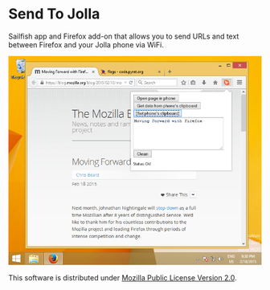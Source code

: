 # Send To Jolla

Sailfish app and Firefox add-on that allows you to send
URLs and text between Firefox and your Jolla phone via WiFi.

![Send To Jolla add-on](https://github.com/mkiol/SendToJolla/raw/master/img2.png)

This software is distributed under
[Mozilla Public License Version 2.0](https://www.mozilla.org/MPL/2.0/).
